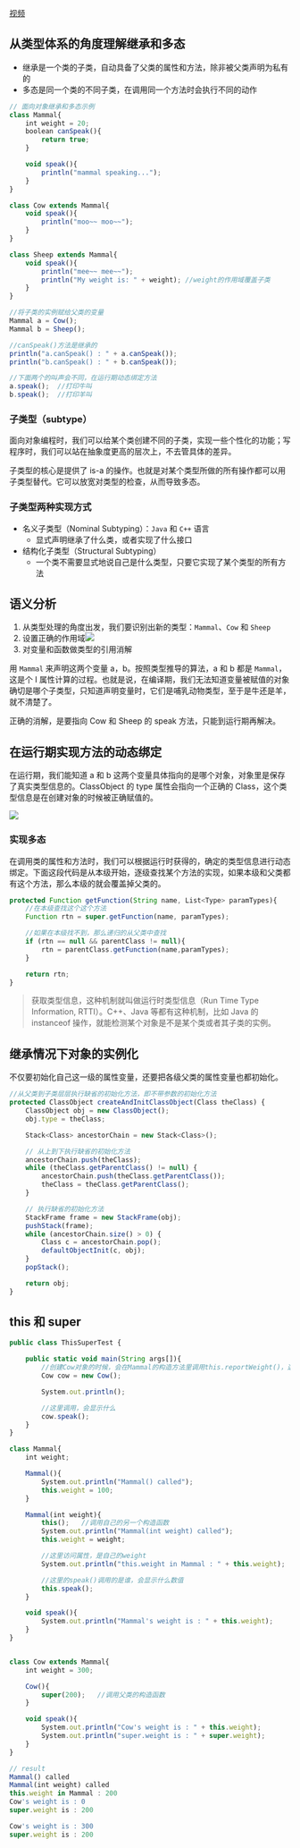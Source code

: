 [视频](https://meeting.tencent.com/v2/cloud-record/share?id=6c55a248-cb2b-4a6f-b340-114319b7e612&from=3)

## 从类型体系的角度理解继承和多态

- 继承是一个类的子类，自动具备了父类的属性和方法，除非被父类声明为私有的
- 多态是同一个类的不同子类，在调用同一个方法时会执行不同的动作

```javascript
// 面向对象继承和多态示例
class Mammal{
    int weight = 20;
    boolean canSpeak(){
        return true;
    }

    void speak(){
        println("mammal speaking...");
    }
}

class Cow extends Mammal{
    void speak(){
        println("moo~~ moo~~");
    }
}

class Sheep extends Mammal{
    void speak(){
        println("mee~~ mee~~");
        println("My weight is: " + weight); //weight的作用域覆盖子类
    }
}

//将子类的实例赋给父类的变量
Mammal a = Cow();
Mammal b = Sheep();

//canSpeak()方法是继承的
println("a.canSpeak() : " + a.canSpeak());
println("b.canSpeak() : " + b.canSpeak());

//下面两个的叫声会不同，在运行期动态绑定方法
a.speak();  //打印牛叫
b.speak();  //打印羊叫
```

### 子类型（subtype）

面向对象编程时，我们可以给某个类创建不同的子类，实现一些个性化的功能；写程序时，我们可以站在抽象度更高的层次上，不去管具体的差异。

子类型的核心是提供了 is-a 的操作。也就是对某个类型所做的所有操作都可以用子类型替代。它可以放宽对类型的检查，从而导致多态。

### 子类型两种实现方式

- 名义子类型（Nominal Subtyping）：`Java` 和 `C++` 语言
  - 显式声明继承了什么类，或者实现了什么接口
- 结构化子类型（Structural Subtyping）
  - 一个类不需要显式地说自己是什么类型，只要它实现了某个类型的所有方法

## 语义分析

1. 从类型处理的角度出发，我们要识别出新的类型：`Mammal`、`Cow` 和 `Sheep`
2. 设置正确的作用域![](https://blog-1252173264.cos.ap-shanghai.myqcloud.com/1645238238762-0214dd60-7e69-453f-9b88-0ae500533efe.png)
3. 对变量和函数做类型的引用消解

用 `Mammal` 来声明这两个变量 a，b。按照类型推导的算法，a 和 b 都是 `Mammal`，这是个 I 属性计算的过程。也就是说，在编译期，我们无法知道变量被赋值的对象确切是哪个子类型，只知道声明变量时，它们是哺乳动物类型，至于是牛还是羊，就不清楚了。

正确的消解，是要指向 Cow 和 Sheep 的 speak 方法，只能到运行期再解决。

## 在运行期实现方法的动态绑定

在运行期，我们能知道 a 和 b 这两个变量具体指向的是哪个对象，对象里是保存了真实类型信息的。ClassObject 的 type 属性会指向一个正确的 Class，这个类型信息是在创建对象的时候被正确赋值的。

![](https://blog-1252173264.cos.ap-shanghai.myqcloud.com/1645238808324-77855d36-4003-4962-88d4-d413eeff261b.png)

### 实现多态

在调用类的属性和方法时，我们可以根据运行时获得的，确定的类型信息进行动态绑定。下面这段代码是从本级开始，逐级查找某个方法的实现，如果本级和父类都有这个方法，那么本级的就会覆盖掉父类的。

```javascript
protected Function getFunction(String name, List<Type> paramTypes){
    //在本级查找这个这个方法
    Function rtn = super.getFunction(name, paramTypes);

    //如果在本级找不到，那么递归的从父类中查找
    if (rtn == null && parentClass != null){
        rtn = parentClass.getFunction(name,paramTypes);
    }

    return rtn;
}
```

> 获取类型信息，这种机制就叫做运行时类型信息（Run Time Type Information, RTTI）。C++、Java 等都有这种机制，比如 Java 的 instanceof 操作，就能检测某个对象是不是某个类或者其子类的实例。

## 继承情况下对象的实例化

不仅要初始化自己这一级的属性变量，还要把各级父类的属性变量也都初始化。

```javascript
//从父类到子类层层执行缺省的初始化方法，即不带参数的初始化方法
protected ClassObject createAndInitClassObject(Class theClass) {
    ClassObject obj = new ClassObject();
    obj.type = theClass;

    Stack<Class> ancestorChain = new Stack<Class>();

    // 从上到下执行缺省的初始化方法
    ancestorChain.push(theClass);
    while (theClass.getParentClass() != null) {
        ancestorChain.push(theClass.getParentClass());
        theClass = theClass.getParentClass();
    }

    // 执行缺省的初始化方法
    StackFrame frame = new StackFrame(obj);
    pushStack(frame);
    while (ancestorChain.size() > 0) {
        Class c = ancestorChain.pop();
        defaultObjectInit(c, obj);
    }
    popStack();

    return obj;
}
```

## this 和 super

```javascript
public class ThisSuperTest {

    public static void main(String args[]){
        //创建Cow对象的时候，会在Mammal的构造方法里调用this.reportWeight()，这里会显示什么
        Cow cow = new Cow();

        System.out.println();

        //这里调用，会显示什么
        cow.speak();
    }
}

class Mammal{
    int weight;

    Mammal(){
        System.out.println("Mammal() called");
        this.weight = 100;
    }

    Mammal(int weight){
        this();   //调用自己的另一个构造函数
        System.out.println("Mammal(int weight) called");
        this.weight = weight;

        //这里访问属性，是自己的weight
        System.out.println("this.weight in Mammal : " + this.weight);

        //这里的speak()调用的是谁，会显示什么数值
        this.speak();
    }

    void speak(){
        System.out.println("Mammal's weight is : " + this.weight);
    }
}


class Cow extends Mammal{
    int weight = 300;

    Cow(){
        super(200);   //调用父类的构造函数
    }

    void speak(){
        System.out.println("Cow's weight is : " + this.weight);
        System.out.println("super.weight is : " + super.weight);
    }
}

// result
Mammal() called
Mammal(int weight) called
this.weight in Mammal : 200
Cow's weight is : 0
super.weight is : 200

Cow's weight is : 300
super.weight is : 200
```
